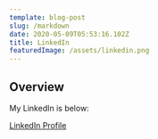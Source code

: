 ```yaml
---
template: blog-post
slug: /markdown
date: 2020-05-09T05:53:16.102Z
title: LinkedIn
featuredImage: /assets/linkedin.png
---
```


## Overview

My LinkedIn is below:

[LinkedIn Profile](https://www.linkedin.com/in/samantha-d-)
